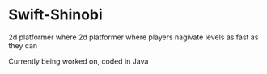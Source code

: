 # Swift-Shinobi
2d platformer where 2d platformer where players nagivate levels as fast as they can

Currently being worked on, coded in Java
